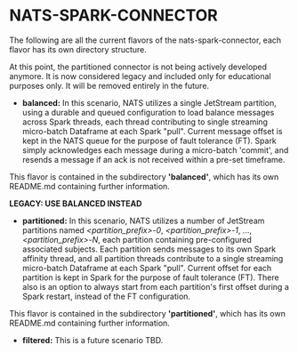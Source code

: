 # NATS-SPARK-CONNECTOR

The following are all the current flavors of the nats-spark-connector, each flavor
has its own directory structure. 

At this point, the partitioned connector is not being actively developed anymore. It is now considered legacy and included only for educational purposes only. It will be removed entirely in the future.

- **balanced:**
  In this scenario, NATS utilizes a single JetStream partition, using a durable
  and queued configuration to load balance messages across Spark threads, each
  thread contributing to single streaming micro-batch Dataframe at each Spark "pull".
  Current message offset is kept in the NATS queue for the purpose of fault tolerance
  (FT). Spark simply acknowledges each message during a micro-batch 'commit', and
  resends a message if an ack is not received within a pre-set timeframe.

This flavor is contained in the subdirectory **'balanced'**, which
has its own README.md containing further information.


**LEGACY: USE BALANCED INSTEAD** 
- **partitioned:**
In this scenario, NATS utilizes a number of JetStream partitions named
*<partition_prefix>-0*, *<partition_prefix>-1*, ..., *<partition_prefix>-N*, each
partition containing pre-configured associated subjects. Each partition sends
messages to its own Spark affinity thread, and all partition threads contribute
to a single streaming micro-batch Dataframe at each Spark "pull". Current offset
for each partition is kept in Spark for the purpose of fault tolerance (FT). There
also is an option to always start from each partition's first offset during a Spark
restart, instead of the FT configuration.

This flavor is contained in the subdirectory **'partitioned'**, which has its
own README.md containing further information.

- **filtered:**
This is a future scenario TBD.
